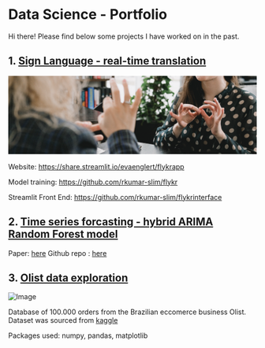 # Data Science - Portfolio
Hi there! Please find below some projects I have worked on in the past. 


## 1. [Sign Language - real-time translation](https://share.streamlit.io/evaenglert/flykrapp)
![Image](https://raw.githubusercontent.com/evaenglert/DataScience_Portfolio/main/SignLanguage2.png)

Website: https://share.streamlit.io/evaenglert/flykrapp 

Model training: https://github.com/rkumar-slim/flykr 

Streamlit Front End: https://github.com/rkumar-slim/flykrinterface

## 2. [Time series forcasting - hybrid ARIMA Random Forest model](https://github.com/evaenglert/RandomForestHybridModel)

Paper: [here](https://github.com/evaenglert/RandomForestHybridModel/blob/master/Time_series_forecasting_using_a_hybrid_ARIMA_and_Random_Forest_Model%20(1).pdf)
Github repo : [here](https://github.com/evaenglert/RandomForestHybridModel)


## 3. [Olist data exploration](https://github.com/evaenglert/data-exploration-olist)
![Image](https://miro.medium.com/max/1200/1*axbXtRXw9pgn1QA9HVkQVA.png)

Database of 100.000 orders from the Brazilian eccomerce business Olist. Dataset was sourced from [kaggle](https://www.kaggle.com/olistbr/brazilian-ecommerce)

Packages used: numpy, pandas, matplotlib




